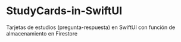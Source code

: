 # StudyCards-in-SwiftUI
Tarjetas de estudios (pregunta-respuesta) en SwiftUI con función de almacenamiento en Firestore
